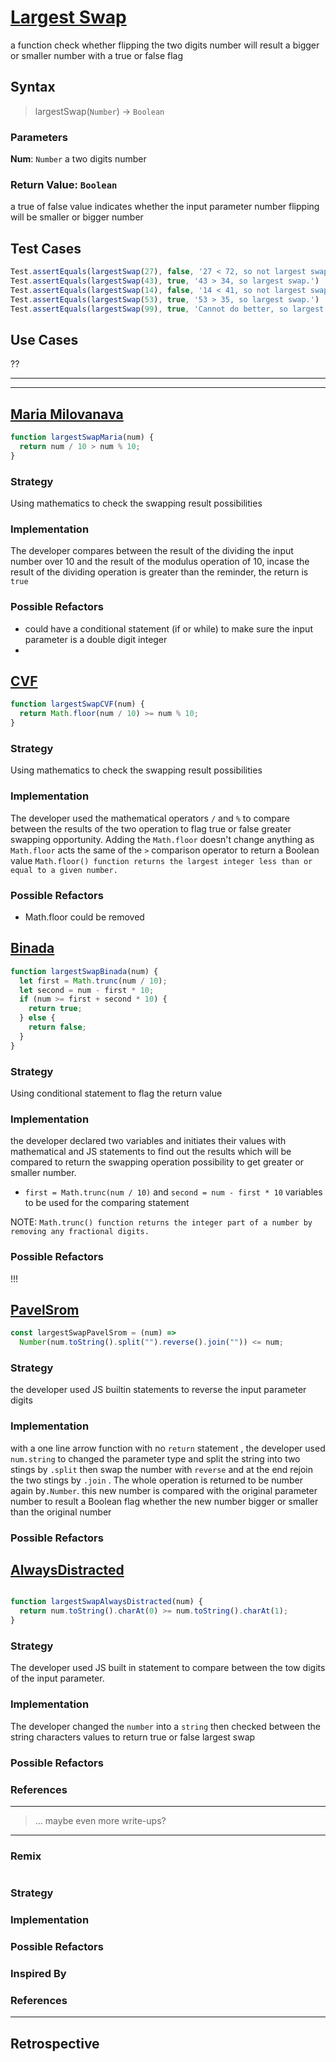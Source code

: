 # [Largest Swap](https://edabit.com/challenge/hD3euqPHM82Cbr7R8)
 a function check whether flipping the two digits number will result a bigger or smaller number with a true or false flag
<!--
  describe the function's behavior in your own words.
  explain why someone might want to use this function
-->

## Syntax

> largestSwap(`Number`) -> `Boolean`

### Parameters

**Num**: `Number`
a two digits number
<!--
  describe the parameter
-->

### Return Value: `Boolean`
a true of false value indicates whether the input parameter number flipping will be smaller or bigger number
<!--
  describe the return value
-->

## Test Cases
```js
Test.assertEquals(largestSwap(27), false, '27 < 72, so not largest swap.')
Test.assertEquals(largestSwap(43), true, '43 > 34, so largest swap.')
Test.assertEquals(largestSwap(14), false, '14 < 41, so not largest swap.')
Test.assertEquals(largestSwap(53), true, '53 > 35, so largest swap.')
Test.assertEquals(largestSwap(99), true, 'Cannot do better, so largest swap.')
```

<!--
  copy in the test cases from the original challenge

  if you write your own test cases in a sandbox file, include those too
-->

## Use Cases
??
<!--
  write a minimum of 2 use cases to show this functions behavior.

  try to find interesting _edge cases_, it's good for you ;)
  an edge case is when a function behaves different than you'd expect.
  This will help you and others better understand the function.

  https://www.geeksforgeeks.org/dont-forget-edge-cases/
-->

---

---

<!-- copy this section for every solution you study -->

## [Maria Milovanava](https://edabit.com/user/CDu3FgsPPzS3ryPHP)

<!-- paste the solution here -->

```js
function largestSwapMaria(num) {
  return num / 10 > num % 10;
}
```

### Strategy
Using mathematics to check the swapping result possibilities 
<!--
  Describe what strategy they used to pass this challenge.
  Careful! your strategy description should not mention
    the code they wrote to solve the challenge.

  Practice describing their strategy at a higher level:
  a simple way to understand strategy is to think of the important steps
  between the argument values and the return values.

  For example if they use a `for` loop
  you won't mention that `i` was incremented,
  but you might mention how the final result changes at each iteration.
-->

### Implementation
The developer compares between the result of the dividing the input number over 10 and the result of the modulus operation of 10, incase the result of the dividing operation is greater than the reminder, the return is `true`
<!--
  Describe the solution written by this user.
  How did they use JS to implement their strategy?
  What language features did they use?
  What decisions do you think they made and why?
-->

### Possible Refactors
- could have a conditional statement (if or while) to make sure the input parameter is a double digit integer 
- 

<!--
  List a couple changes you could make in their code without changing their strategy.
  For example:
    `while` loops and `for` loops can often be interchanged.
    `if else`, `switch case` and `_ ? _ : _` can sometimes be interchanged.

  You don't need to actually rewrite the function.
  The goal of this section is that you exploring different JS language features
  and think of different ways to implement the same strategy.
-->

## [CVF](https://edabit.com/user/yjtdwc2AC4jA2RWtn)

<!-- paste the solution here -->

```js
function largestSwapCVF(num) {
  return Math.floor(num / 10) >= num % 10;
}

```

### Strategy
Using mathematics to check the swapping result possibilities 


<!--
  Describe what strategy they used to pass this challenge.
  Careful! your strategy description should not mention
    the code they wrote to solve the challenge.

  Practice describing their strategy at a higher level:
  a simple way to understand strategy is to think of the important steps
  between the argument values and the return values.

  For example if they use a `for` loop
  you won't mention that `i` was incremented,
  but you might mention how the final result changes at each iteration.
-->

### Implementation
The developer used the mathematical operators `/` and `%` to compare between the results of the two operation to flag true or false greater swapping opportunity. Adding the `Math.floor` doesn't change anything as `Math.floor` acts the same of the `>` comparison operator to return a Boolean value
`Math.floor() function returns the largest integer less than or equal to a given number.`

<!--
  Describe the solution written by this user.
  How did they use JS to implement their strategy?
  What language features did they use?
  What decisions do you think they made and why?
-->

### Possible Refactors
- Math.floor could be removed

<!--
  List a couple changes you could make in their code without changing their strategy.
  For example:
    `while` loops and `for` loops can often be interchanged.
    `if else`, `switch case` and `_ ? _ : _` can sometimes be interchanged.

  You don't need to actually rewrite the function.
  The goal of this section is that you exploring different JS language features
  and think of different ways to implement the same strategy.
-->


## [Binada](https://edabit.com/user/SxLAeYg3KiEGz3qqL)

<!-- paste the solution here -->

```js
function largestSwapBinada(num) {
  let first = Math.trunc(num / 10);
  let second = num - first * 10;
  if (num >= first + second * 10) {
    return true;
  } else {
    return false;
  }
}
```

### Strategy
Using conditional statement to flag the return value 

<!--
  Describe what strategy they used to pass this challenge.
  Careful! your strategy description should not mention
    the code they wrote to solve the challenge.

  Practice describing their strategy at a higher level:
  a simple way to understand strategy is to think of the important steps
  between the argument values and the return values.

  For example if they use a `for` loop
  you won't mention that `i` was incremented,
  but you might mention how the final result changes at each iteration.
-->

### Implementation
the developer declared two variables and initiates their values with mathematical and JS statements to find out the results which will be compared to return the swapping operation possibility to get greater or smaller number.
* `first = Math.trunc(num / 10)` and `second = num - first * 10` variables to be used for the comparing statement

NOTE:
`Math.trunc() function returns the integer part of a number by removing any fractional digits.`
<!--
  Describe the solution written by this user.
  How did they use JS to implement their strategy?
  What language features did they use?
  What decisions do you think they made and why?
-->

### Possible Refactors
!!!

<!--
  List a couple changes you could make in their code without changing their strategy.
  For example:
    `while` loops and `for` loops can often be interchanged.
    `if else`, `switch case` and `_ ? _ : _` can sometimes be interchanged.

  You don't need to actually rewrite the function.
  The goal of this section is that you exploring different JS language features
  and think of different ways to implement the same strategy.
-->



## [PavelSrom](https://edabit.com/user/TMTH5LfMm9MrBFyEx)

<!-- paste the solution here -->

```js
const largestSwapPavelSrom = (num) =>
  Number(num.toString().split("").reverse().join("")) <= num;

```

### Strategy
the developer used JS builtin statements to reverse the input parameter digits
<!--
  Describe what strategy they used to pass this challenge.
  Careful! your strategy description should not mention
    the code they wrote to solve the challenge.

  Practice describing their strategy at a higher level:
  a simple way to understand strategy is to think of the important steps
  between the argument values and the return values.

  For example if they use a `for` loop
  you won't mention that `i` was incremented,
  but you might mention how the final result changes at each iteration.
-->

### Implementation
with a one line arrow function with no `return` statement , the developer used `num.string` to changed the parameter type and split the string into two stings by `.split` then swap the number with `reverse` and at the end rejoin the two stings by `.join` . The whole operation is returned to be number again by`.Number`. this new number is compared with the original parameter number to result a Boolean flag whether the new number bigger or smaller than the original number

<!--
  Describe the solution written by this user.
  How did they use JS to implement their strategy?
  What language features did they use?
  What decisions do you think they made and why?
-->

### Possible Refactors

<!--
  List a couple changes you could make in their code without changing their strategy.
  For example:
    `while` loops and `for` loops can often be interchanged.
    `if else`, `switch case` and `_ ? _ : _` can sometimes be interchanged.

  You don't need to actually rewrite the function.
  The goal of this section is that you exploring different JS language features
  and think of different ways to implement the same strategy.
-->



## [AlwaysDistracted](https://edabit.com/user/3EgZShfBYmWwS57Lp)

<!-- paste the solution here -->

```js

function largestSwapAlwaysDistracted(num) {
  return num.toString().charAt(0) >= num.toString().charAt(1);
}
```

### Strategy
The developer used JS built in statement to compare between the tow digits of the input parameter. 
<!--
  Describe what strategy they used to pass this challenge.
  Careful! your strategy description should not mention
    the code they wrote to solve the challenge.

  Practice describing their strategy at a higher level:
  a simple way to understand strategy is to think of the important steps
  between the argument values and the return values.

  For example if they use a `for` loop
  you won't mention that `i` was incremented,
  but you might mention how the final result changes at each iteration.
-->

### Implementation
The developer changed the `number` into a `string` then checked between the string characters values to return true or false largest swap

<!--
  Describe the solution written by this user.
  How did they use JS to implement their strategy?
  What language features did they use?
  What decisions do you think they made and why?
-->

### Possible Refactors

<!--
  List a couple changes you could make in their code without changing their strategy.
  For example:
    `while` loops and `for` loops can often be interchanged.
    `if else`, `switch case` and `_ ? _ : _` can sometimes be interchanged.

  You don't need to actually rewrite the function.
  The goal of this section is that you exploring different JS language features
  and think of different ways to implement the same strategy.
-->




### References

<!--
  links that helped you to understand this solution or to think of possible refactors
-->

---

> ... maybe even more write-ups?

---

### Remix

<!-- paste your remixed solution here -->

```js
```

### Strategy

### Implementation

### Possible Refactors

### Inspired By

<!--
  which solutions inspired your solution?
  what did you take from each one?
-->

### References

---

## Retrospective

<!--
  write any notes to help you review this exercise later, and to help others' study it.

  this might include:

  - good ideas to use later in your own code
  - less good ideas to avoid in your own code
  - new vocabulary you learned
  - the most important thing(s) you learned
  - something that you still don't understand but want to keep studying
  - something that surprised you
  - tricks you will want to remember and use later
-->

